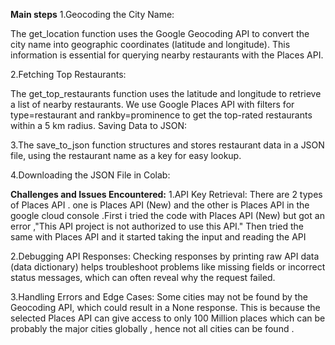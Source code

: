 **Main steps**
1.Geocoding the City Name:

The get_location function uses the Google Geocoding API to convert the city name into geographic coordinates (latitude and longitude).
This information is essential for querying nearby restaurants with the Places API.

2.Fetching Top Restaurants:

The get_top_restaurants function uses the latitude and longitude to retrieve a list of nearby restaurants.
We use Google Places API with filters for type=restaurant and rankby=prominence to get the top-rated restaurants within a 5 km radius.
Saving Data to JSON:

3.The save_to_json function structures and stores restaurant data in a JSON file, using the restaurant name as a key for easy lookup.

4.Downloading the JSON File in Colab:


**Challenges and Issues Encountered:**
1.API Key Retrieval:
There are 2 types of   Places API  . one is Places API (New) and the other is Places API in the google cloud console .First i tried the code with Places API (New) but got an error ,"This API project is not authorized to use this API." 
Then tried the same with Places API and it started taking the input and reading the API

2.Debugging API Responses:
Checking responses by printing raw API data (data dictionary) helps troubleshoot problems like missing fields or incorrect status messages, which can often reveal why the request failed.

3.Handling Errors and Edge Cases:
Some cities may not be found by the Geocoding API, which could result in a None response. This is because the selected Places API can give access to only 100 Million places which can be probably the major cities globally , hence not all cities can be found .
